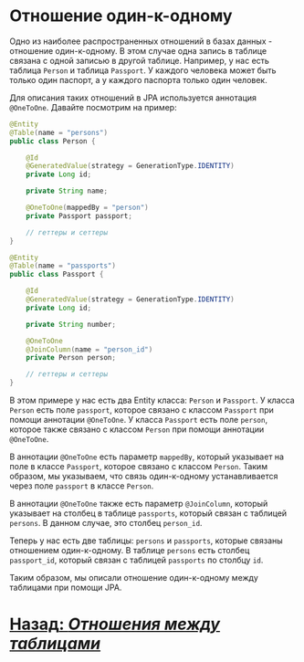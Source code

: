 # Отношение один-к-одному

Одно из наиболее распространенных отношений в базах данных - отношение один-к-одному. В этом случае одна запись в таблице связана с одной записью в другой таблице. Например, у нас есть таблица `Person` и таблица `Passport`. У каждого человека может быть только один паспорт, а у каждого паспорта только один человек.

Для описания таких отношений в JPA используется аннотация `@OneToOne`. Давайте посмотрим на пример:

```java
@Entity
@Table(name = "persons")
public class Person {

    @Id
    @GeneratedValue(strategy = GenerationType.IDENTITY)
    private Long id;

    private String name;

    @OneToOne(mappedBy = "person")
    private Passport passport;

    // геттеры и сеттеры
}
```

```java
@Entity
@Table(name = "passports")
public class Passport {

    @Id
    @GeneratedValue(strategy = GenerationType.IDENTITY)
    private Long id;

    private String number;

    @OneToOne
    @JoinColumn(name = "person_id")
    private Person person;

    // геттеры и сеттеры
}
```

В этом примере у нас есть два Entity класса: `Person` и `Passport`. У класса `Person` есть поле `passport`, которое связано с классом `Passport` при помощи аннотации `@OneToOne`. У класса `Passport` есть поле `person`, которое также связано с классом `Person` при помощи аннотации `@OneToOne`.

В аннотации `@OneToOne` есть параметр `mappedBy`, который указывает на поле в классе `Passport`, которое связано с классом `Person`. Таким образом, мы указываем, что связь один-к-одному устанавливается через поле `passport` в классе `Person`.

В аннотации `@OneToOne` также есть параметр `@JoinColumn`, который указывает на столбец в таблице `passports`, который связан с таблицей `persons`. В данном случае, это столбец `person_id`.

Теперь у нас есть две таблицы: `persons` и `passports`, которые связаны отношением один-к-одному. В таблице `persons` есть столбец `passport_id`, который связан с таблицей `passports` по столбцу `id`.

Таким образом, мы описали отношение один-к-одному между таблицами при помощи JPA.

# [**Назад**: *Отношения между таблицами*](what-is-relations.md)